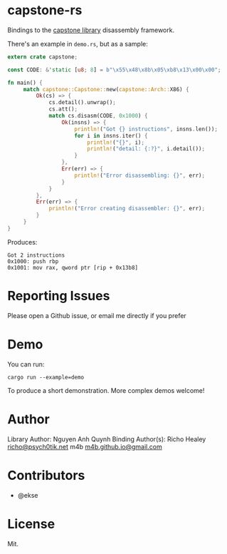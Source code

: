 capstone-rs
===========

Bindings to the [capstone library][upstream] disassembly framework.

There's an example in `demo.rs`, but as a sample:

```rust
extern crate capstone;

const CODE: &'static [u8; 8] = b"\x55\x48\x8b\x05\xb8\x13\x00\x00";

fn main() {
     match capstone::Capstone::new(capstone::Arch::X86) {
         Ok(cs) => {
             cs.detail().unwrap();
             cs.att();
             match cs.disasm(CODE, 0x1000) {
                 Ok(insns) => {
                     println!("Got {} instructions", insns.len());
                     for i in insns.iter() {
                         println!("{}", i);
                         println!("detail: {:?}", i.detail());
                     }
                 },
                 Err(err) => {
                     println!("Error disassembling: {}", err);
                 }
             }
         },
         Err(err) => {
             println!("Error creating disassembler: {}", err);
         }
     }
}
```

Produces:

```
Got 2 instructions
0x1000: push rbp
0x1001: mov rax, qword ptr [rip + 0x13b8]
```

# Reporting Issues

Please open a Github issue, or email me directly if you prefer

# Demo

You can run:

    cargo run --example=demo

To produce a short demonstration. More complex demos welcome!

# Author

Library Author: Nguyen Anh Quynh
Binding Author(s): Richo Healey <richo@psych0tik.net> m4b <m4b.github.io@gmail.com>

# Contributors

- @ekse

# License

Mit.

[upstream]: http://capstone-engine.org/
